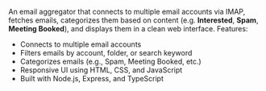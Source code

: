 An email aggregator that connects to multiple email accounts via IMAP, fetches emails, categorizes them based on content (e.g. **Interested**, **Spam**, **Meeting Booked**), and displays them in a clean web interface.
Features:
- Connects to multiple email accounts
- Filters emails by account, folder, or search keyword
- Categorizes emails (e.g., Spam, Meeting Booked, etc.)
- Responsive UI using HTML, CSS, and JavaScript
- Built with Node.js, Express, and TypeScript
